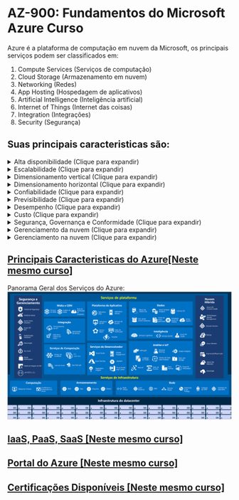 # AZ-900: Fundamentos do Microsoft Azure Curso

Azure é a plataforma de computação em nuvem da Microsoft, os principais
serviços podem ser classificados em:

1. Compute Services (Serviços de computação)
2. Cloud Storage (Armazenamento em nuvem)
3. Networking (Redes)
4. App Hosting (Hospedagem de aplicativos)
5. Artificial Intelligence (Inteligência artificial)
6. Internet of Things (Internet das coisas)
7. Integration (Integrações)
8. Security (Segurança)

## Suas principais caracteristicas são:
<details>
    <summary>Alta disponibilidade (Clique para expandir)</summary>
Quando um aplicativo, serviço ou qualquer recurso de TI é implantado, eles devem estar disponíveis quando necessário.
A alta disponibilidade se concentra em garantir a disponibilidade máxima, independentemente de interrupções ou eventos que possam ocorrer.
</details>

<details>
    <summary>Escalabilidade (Clique para expandir)</summary>
Outro grande benefício da computação em nuvem é a escalabilidade dos recursos de nuvem. A escalabilidade refere-se à capacidade de ajustar recursos
para atender à demanda. Se experimentarmos um pico repentino de tráfego e seus sistemas ficarem sobrecarregados, a capacidade de escalar significa
que poderá adicionar mais recursos para lidar melhor com o aumento da demanda.
O outro benefício da escalabilidade é não pagar além do necessário pelos serviços. Como a nuvem é um modelo baseado em consumo,
o usuário paga apenas pelo que usa. Se a demanda cair, poderá reduzir seus recursos e, assim, reduzir seus custos.
A escala geralmente vem em duas variedades: vertical e horizontal.

1. A escala vertical se concentra em aumentar ou diminuir a capacidade dos recursos.
2. A escala horizontal é adição ou subtração do número de recursos.
</details>

<details>
    <summary>Dimensionamento vertical (Clique para expandir)</summary>
Com a escala vertical, se um aplicativo precisasse de mais capacidade de processamento, poderia escalar verticalmente, com a alocação de mais CPUs ou
RAM à máquina virtual. Por outro lado, se percebesse que superestimou as necessidades, poderia reduzir verticalmente, diminuindo as especificações
de CPU ou RAM.
</details>

<details>
    <summary>Dimensionamento horizontal (Clique para expandir)</summary>
Com a escala horizontal, se você experimentasse um salto repentino acentuado na demanda, seus recursos implantados poderiam ser expandidos
(automaticamente ou manualmente). Por exemplo, você pode adicionar máquinas virtuais ou contêineres por meio da expansão. Da mesma forma, se houver
uma queda significativa na demanda, os recursos implantados poderão ser reduzidos horizontalmente (de maneira automática ou manual).
</details>

<details>
    <summary>Confiabilidade (Clique para expandir)</summary>
Resiliência é a capacidade que um sistema tem de se recuperar de falhas e continuar funcionando. Devido ao design descentralizado, a nuvem naturalmente
dá suporte a uma infraestrutura confiável e resiliente. Com um design descentralizado, a nuvem permite que você tenha recursos implantados em várias
regiões do mundo. Com essa escala global, mesmo que ocorra um evento catastrófico em uma região, as outras regiões ainda estarão em funcionamento.
Você pode criar aplicativos para aproveitar automaticamente essa confiabilidade maior. Em alguns casos, o próprio ambiente de nuvem mudará
automaticamente para uma região diferente, sem que você precise realizar nenhuma ação.
</details>

<details>
    <summary>Previsibilidade (Clique para expandir)</summary>
A previsibilidade na nuvem permite que você avance com confiança. A previsibilidade pode se concentrar na previsibilidade de desempenho ou na
previsibilidade de custo.
</details>

<details>
    <summary>Desempenho (Clique para expandir)</summary>
A previsibilidade de desempenho se concentra em prever os recursos necessários para oferecer uma experiência positiva aos clientes. O dimensionamento
automático, o balanceamento de carga e a alta disponibilidade são apenas alguns dos conceitos de nuvem que dão suporte à previsibilidade de desempenho.
Se de repente você precisar de mais recursos, o dimensionamento automático poderá implantar recursos adicionais para atender à demanda e depois reduzir
a implantação quando a demanda cair. Ou se o tráfego estiver bem concentrado em uma área, o balanceamento de carga ajudará a redirecionar parte da
sobrecarga para áreas menos sobrecarregadas.
</details>

<details>
    <summary>Custo (Clique para expandir)</summary>
A previsibilidade de custos se concentra em prever o custo dos gastos com a nuvem. Ela permite acompanhar o uso de recursos em tempo real,
monitorar os recursos para garantir a maior eficiência de uso possível e aplicar a análise de dados para encontrar padrões e tendências que ajudam a
planejar melhor as implantações de recursos. Operando na nuvem e usando a análise e as informações da nuvem, é possível prever custos futuros e
ajustar os recursos conforme o necessário.
</details>

<details>
    <summary>Segurança, Governança e Conformidade (Clique para expandir)</summary>
Modelos de conjunto ajudam a garantir que todos os seus recursos implantados atendam aos padrões corporativos e aos requisitos regulatórios
governamentais. Além disso, é possível atualizar todos os seus recursos implantados com novos padrões à medida que os padrões são alterados.
A auditoria baseada em nuvem ajuda a sinalizar qualquer recurso que esteja fora de conformidade com seus padrões corporativos e fornece estratégias
de mitigação. Dependendo do modelo operacional, patches de software e atualizações também podem ser aplicados automaticamente, o que ajuda na
governança e na segurança.
Em relação à segurança, você pode encontrar uma solução de nuvem que atenda às suas necessidades de segurança. Se você quiser o controle máximo da
segurança, a infraestrutura como serviço fornecerá recursos físicos, mas permitirá que você gerencie os sistemas operacionais e o software instalado,
incluindo aplicação de patches e manutenção. Se você quiser que a aplicação de patches e a manutenção sejam tratadas automaticamente, as implantações
de plataforma como serviço ou software como serviço podem ser as melhores estratégias de nuvem para você.
E como a nuvem se destina a uma entrega de recursos de TI via Internet, os provedores de nuvem normalmente são adequados para lidar com situações como
ataques de DDoS (negação de serviço distribuído), tornando sua rede mais robusta e segura.
</details>

<details>
    <summary>Gerenciamento da nuvem (Clique para expandir)</summary>
1. Escalar automaticamente a implantação de recursos com base na necessidade.
2. Implantar recursos com base em um modelo pré-configurado, removendo a necessidade de configuração manual.
3. Monitorar a integridade dos recursos e substituir automaticamente os recursos com falha.
4. Receber alertas automáticos com base em métricas configuradas, de modo a ficar ciente do desempenho em tempo real.
</details>

<details>
    <summary>Gerenciamento na nuvem (Clique para expandir)</summary>
1. Por meio de um portal da Web.
2. Usando uma interface de linha de comando.
3. Usando APIs.
4. Usando o PowerShell.
</details>

## [Principais Caracteristicas do Azure[Neste mesmo curso]](azure/README.md)
Panorama Geral dos Serviços do Azure:
![AzureServices](azure/azure_services.png)
## [IaaS, PaaS, SaaS [Neste mesmo curso]](iaas_paas_saas.md)
## [Portal do Azure [Neste mesmo curso]](img/README.md)
## [Certificações Disponíveis [Neste mesmo curso]](certificacoes/README.md)




